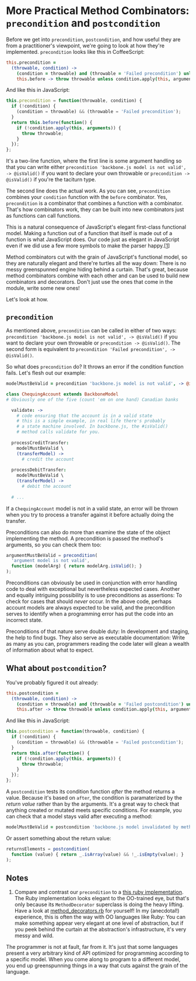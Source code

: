 More Practical Method Combinators: `precondition` and `postcondition`
=====================================================================

Before we get into `precondition`, `postcondition`, and how useful they are from a practitioner's viewpoint, we're going to look at how they're implemented. `precondition` looks like this in CoffeeScript:

```coffeescript
this.precondition =
  (throwable, condition) ->
    (condition = throwable) and (throwable = 'Failed precondition') unless condition
    this.before -> throw throwable unless condition.apply(this, arguments)
```

And like this in JavaScript:

```javascript
this.precondition = function(throwable, condition) {
  if (!condition) {
    (condition = throwable) && (throwable = 'Failed precondition');
  }
  return this.before(function() {
    if (!condition.apply(this, arguments)) {
      throw throwable;
    }
  });
};
```

It's a two-line function, where the first line is some argument handling so that you can write either `precondition 'backbone.js model is not valid', -> @isValid()` if you want to declare your own throwable or `precondition -> @isValid()` if you're the taciturn type.

The second line does the actual work. As you can see, `precondition` combines your `condition` function with the `before` combinator. Yes, `precondition` is a combinator that combines a function with a combinator. That's how combinators work, they can be built into new combinators just as functions can call functions.

This is a natural consequence of JavaScript's elegant first-class functional model. Making a function out of a function that itself is made out of a function is what JavaScript does. Our code just as elegant in JavaScript even if we did use a few more symbols to make the parser happy.[[1]] 

[1]: https://github.com/raganwald/homoiconic/blob/master/2012/09/precondition-and-postcondition.md#notes

Method combinators cut with the grain of JavaScript's functional model, so they are naturally elegant and there're turtles all the way down: There is no messy greenspunned engine hiding behind a curtain. That's great, because method combinators combine with each other and can be used to build new combinators and decorators. Don't just use the ones that come in the module, write some new ones!

Let's look at how.

`precondition`
--------------

As mentioned above, `precondition` can be called in either of two ways: `precondition 'backbone.js model is not valid', -> @isValid()` if you want to declare your own throwable or `precondition -> @isValid()`. The second form is equivalent to `precondition 'Failed precondition', -> @isValid()`.

So what does `precondition` do? It throws an error if the condition function fails. Let's flesh out our example:

```coffeescript
modelMustBeValid = precondition 'backbone.js model is not valid', -> @isValid()

class ChequingAccount extends BackboneModel 
# Obviously one of the five (count 'em on one hand) Canadian banks

  validate: ->
    # code ensuring that the account is in a valid state
    # this is a simple example, in real life there's probably
    # a state machine involved. In backbone.js, the #isValid()
    # method calls validate for you.
    
  processCreditTransfer:
    modelMustBeValid \
    (transferModel) ->
      # credit the account
  
  processDebitTransfer:
    modelMustBeValid \
    (transferModel) ->
      # debit the account
      
  # ...
```

If a `ChequingAccount` model is not in a valid state, an error will be thrown when you try to process a transfer against it before actually doing the transfer.

Preconditions can also do more than examine the state of the object implementing the method. A precondition is passed the method's arguments, so you can check them too:

```javascript
argumentMustBeValid = precondition(
  'argument model is not valid',
  function (modelArg) { return modelArg.isValid(); }
);
```

Preconditions can obviously be used in conjunction with error handling code to deal with exceptional but nevertheless expected cases. Another and equally intriguing possibility is to use preconditions as assertions: To check for cases that should *never* occur. In the above code, perhaps account models are always expected to be valid, and the precondition serves to identify when a programming error has put the code into an incorrect state.

Preconditions of that nature serve double duty: In development and staging, the help to find bugs. They also serve as executable documentation: Write as many as you can, programmers reading the code later will glean a wealth of information about what to expect.

What about `postcondition`?
---------------------------

You've probably figured it out already:

```coffeescript
this.postcondition =
  (throwable, condition) ->
    (condition = throwable) and (throwable = 'Failed postcondition') unless condition
    this.after -> throw throwable unless condition.apply(this, arguments)
```

And like this in JavaScript:

```javascript
this.postcondition = function(throwable, condition) {
  if (!condition) {
    (condition = throwable) && (throwable = 'Failed postcondition');
  }
  return this.after(function() {
    if (!condition.apply(this, arguments)) {
      throw throwable;
    }
  });
};
```

A `postcondition` tests its condition function *after* the method returns a value. Because it's based on `after`, the condition is paramaterized by the *return value* rather than by the arguments. It's a great way to check that anything created or mutated meets specific conditions. For example, you can check that a model stays valid after executing a method:

```coffeescript
modelMustBeValid = postcondition 'backbone.js model invalidated by method', -> @isValid()
```

Or assert something about the return value:

```javascript
returnsElements = postcondition(
  function (value) { return _.isArray(value) && !_.isEmpty(value); }
); 
```

Notes
-----

1. Compare and contrast our `precondition` to a [this ruby implementation][pr]. The Ruby implementation looks elegant to the OO-trained eye, but that's only because its `MethodDecorator` superclass is doing the heavy lifting. Have a look at  [method_decorators.rb][mds] for yourself! In my (anecdotal!) experience, this is often the way with OO languages like Ruby: You can make something appear very elegant at one level of abstraction, but if you peek behind the curtain at the abstraction's infrastructure, it's very messy and wild.

  The programmer is not at fault, far from it. It's just that some languages present a very arbitrary kind of API optimized for programming according to a specific model. When you come along to program to a different model, you end up greenspunning things in a way that cuts against the grain of the language.

[pr]: https://github.com/michaelfairley/method_decorators/blob/master/lib/method_decorators/decorators/precondition.rb "precondition.rb"
[mds]: https://github.com/michaelfairley/method_decorators/blob/master/lib/method_decorators.rb "method_decorators.rb"
